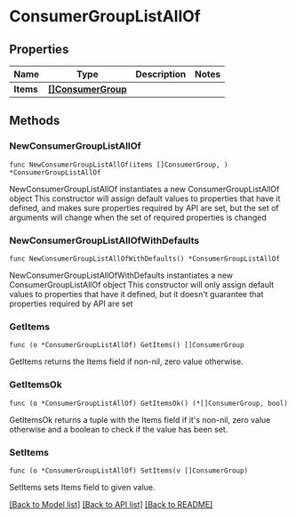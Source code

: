 # ConsumerGroupListAllOf

## Properties

Name | Type | Description | Notes
------------ | ------------- | ------------- | -------------
**Items** | [**[]ConsumerGroup**](ConsumerGroup.md) |  | 

## Methods

### NewConsumerGroupListAllOf

`func NewConsumerGroupListAllOf(items []ConsumerGroup, ) *ConsumerGroupListAllOf`

NewConsumerGroupListAllOf instantiates a new ConsumerGroupListAllOf object
This constructor will assign default values to properties that have it defined,
and makes sure properties required by API are set, but the set of arguments
will change when the set of required properties is changed

### NewConsumerGroupListAllOfWithDefaults

`func NewConsumerGroupListAllOfWithDefaults() *ConsumerGroupListAllOf`

NewConsumerGroupListAllOfWithDefaults instantiates a new ConsumerGroupListAllOf object
This constructor will only assign default values to properties that have it defined,
but it doesn't guarantee that properties required by API are set

### GetItems

`func (o *ConsumerGroupListAllOf) GetItems() []ConsumerGroup`

GetItems returns the Items field if non-nil, zero value otherwise.

### GetItemsOk

`func (o *ConsumerGroupListAllOf) GetItemsOk() (*[]ConsumerGroup, bool)`

GetItemsOk returns a tuple with the Items field if it's non-nil, zero value otherwise
and a boolean to check if the value has been set.

### SetItems

`func (o *ConsumerGroupListAllOf) SetItems(v []ConsumerGroup)`

SetItems sets Items field to given value.



[[Back to Model list]](../README.md#documentation-for-models) [[Back to API list]](../README.md#documentation-for-api-endpoints) [[Back to README]](../README.md)


